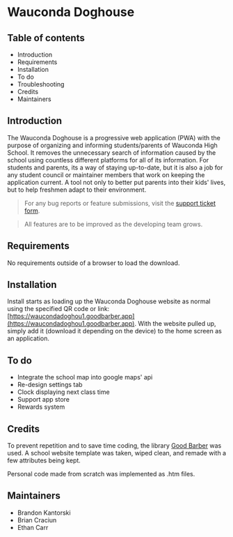 # Wauconda Doghouse
 
## Table of contents
 
- Introduction
- Requirements
- Installation  
- To do
- Troubleshooting
- Credits
- Maintainers
 
## Introduction
 
The Wauconda Doghouse is a progressive web application (PWA) with the purpose of organizing and informing students/parents of Wauconda High School. It removes the unnecessary search of information caused by the school using countless different platforms for all of its information. For students and parents, its a way of staying up-to-date, but it is also a job for any student council or maintainer members that work on keeping the application current. A tool not only to better put parents into their kids' lives, but to help freshmen adapt to their environment.
 
 > For any bug reports or feature submissions, visit the [support ticket form](https://docs.google.com/forms/d/e/1FAIpQLSd5xLmQIuTevT-m6nbcsJFpwuNxDSTie_2y_RZIhoqfYL-RNA/viewform?usp=sf_link).

> All features are to be improved as the developing team grows. 
 
## Requirements
 
No requirements outside of a browser to load the download.
 
## Installation
 
Install starts as loading up the Wauconda Doghouse website as normal using the specified QR code or link: [https://waucondadoghou1.goodbarber.app](https://waucondadoghou1.goodbarber.app). With the website pulled up, simply add it (download it depending on the device) to the home screen as an application.
 
## To do
 
- Integrate the school map into google maps' api
- Re-design settings tab
- Clock displaying next class time
- Support app store
- Rewards system
 
## Credits
 
To prevent repetition and to save time coding, the library [Good Barber](https://www.goodbarber.com/) was used. A school website template was taken, wiped clean, and remade with a few attributes being kept.
 
Personal code made from scratch was implemented as .htm files.
 
## Maintainers
 
- Brandon Kantorski
- Brian Craciun
- Ethan Carr



